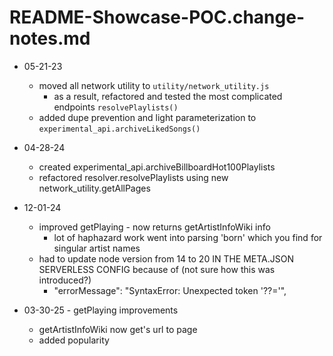 # README-Showcase-POC.change-notes.md

- 05-21-23
    - moved all network utility to `utility/network_utility.js`
        - as a result, refactored and tested the most complicated endpoints `resolvePlaylists()`
    - added dupe prevention and light parameterization to `experimental_api.archiveLikedSongs()` 

- 04-28-24
    - created experimental_api.archiveBillboardHot100Playlists
    - refactored resolver.resolvePlaylists using new network_utility.getAllPages

- 12-01-24
    - improved getPlaying - now returns getArtistInfoWiki info
      - lot of haphazard work went into parsing 'born' which you find for singular artist names
    - had to update node version from 14 to 20 IN THE META.JSON SERVERLESS CONFIG because of (not sure how this was introduced?)
      - "errorMessage": "SyntaxError: Unexpected token '??='",

- 03-30-25 - getPlaying improvements
  - getArtistInfoWiki now get's url to page
  - added popularity